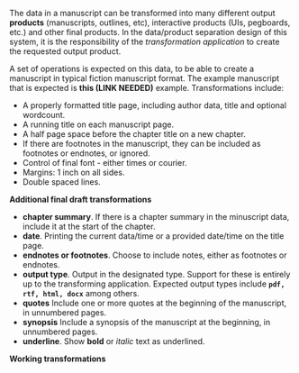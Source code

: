 The data in a manuscript can be transformed into many different output
**products** (manuscripts, outlines, etc), interactive products (UIs, pegboards,
etc.) and other final products. In the data/product separation design of this
system, it is the responsibility of the *transformation application* to create
the requested output product. 

A set of operations is expected on this data, to be able to create a manuscript
in typical fiction manuscript format. The example manuscript that is
expected is **this (LINK NEEDED)** example. Transformations include:

* A properly formatted title page, including author data, title and
  optional wordcount.
* A running title on each manuscript page.
* A half page space before the chapter title on a new chapter.
* If there are footnotes in the manuscript, they can be included as
  footnotes or endnotes, or ignored.
* Control of final font - either times or courier.
* Margins: 1 inch on all sides.
* Double spaced lines.

**Additional final draft transformations**

* **chapter summary**. If there is a chapter summary in the minuscript data,
  include it at the start of the chapter.
* **date**. Printing the current data/time or a provided date/time on the title 
  page. 
* **endnotes or footnotes**. Choose to include notes, either as 
  footnotes or endnotes.
* **output type**. Output in the designated type. Support for these is entirely
  up to the transforming application. Expected output types include **``pdf,
  rtf, html, docx``** among others.
* **quotes** Include one or more quotes at the beginning of the manuscript, in
  unnumbered pages.
* **synopsis** Include a synopsis of the manuscript at the beginning, in
  unnumbered pages.
* **underline**. Show **bold** or *italic* text as underlined.

**Working transformations**
